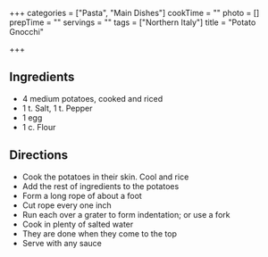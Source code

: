 +++
categories = ["Pasta", "Main Dishes"]
cookTime = ""
photo = []
prepTime = ""
servings = ""
tags = ["Northern Italy"]
title = "Potato Gnocchi"

+++
## Ingredients
- 4 medium potatoes, cooked and riced
- 1 t. Salt, 1 t. Pepper
- 1 egg
- 1 c. Flour

## Directions

- Cook the potatoes in their skin. Cool and rice
- Add the rest of ingredients to the potatoes 
- Form a long rope of about a foot
- Cut rope every one inch
- Run each over a grater to form indentation; or use a fork
- Cook in plenty of salted water
- They are done when they come to the top
- Serve with any sauce
